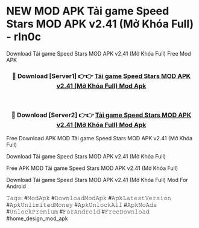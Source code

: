 # NEW MOD APK Tải game Speed Stars MOD APK v2.41 (Mở Khóa Full) - rln0c
Download Tải game Speed Stars MOD APK v2.41 (Mở Khóa Full) Free Mod APK

<div align="center">
<h3>🔴 Download [Server1] 👉👉 <a href="https://apk-comot.site?title=Tải_game_Speed_Stars_MOD_APK_v2.41_(Mở_Khóa_Full)">Tải game Speed Stars MOD APK v2.41 (Mở Khóa Full) Mod Apk</a></h3><br>

<h3>🔴 Download [Server2] 👉👉 <a href="https://apk-comot.site?title=Tải_game_Speed_Stars_MOD_APK_v2.41_(Mở_Khóa_Full)">Tải game Speed Stars MOD APK v2.41 (Mở Khóa Full) Mod Apk</a></h3>
</div>


Free Download APK MOD Tải game Speed Stars MOD APK v2.41 (Mở Khóa Full)

Download Tải game Speed Stars MOD APK v2.41 (Mở Khóa Full) 

Free APK MOD Tải game Speed Stars MOD APK v2.41 (Mở Khóa Full) 

Download Tải game Speed Stars MOD APK v2.41 (Mở Khóa Full) Mod For Android

𝚃𝚊𝚐𝚜: #𝙼𝚘𝚍𝙰𝚙𝚔 #𝙳𝚘𝚠𝚗𝚕𝚘𝚊𝚍𝙼𝚘𝚍𝙰𝚙𝚔 #𝙰𝚙𝚔𝙻𝚊𝚝𝚎𝚜𝚝𝚅𝚎𝚛𝚜𝚒𝚘𝚗 #𝙰𝚙𝚔𝚄𝚗𝚕𝚒𝚖𝚒𝚝𝚎𝚍𝙼𝚘𝚗𝚎𝚢 #𝙰𝚙𝚔𝚄𝚗𝚕𝚘𝚌𝚔𝙰𝚕𝚕 #𝙰𝚙𝚔𝙽𝚘𝙰𝚍𝚜 #𝚄𝚗𝚕𝚘𝚌𝚔𝙿𝚛𝚎𝚖𝚒𝚞𝚖 #𝙵𝚘𝚛𝙰𝚗𝚍𝚛𝚘𝚒𝚍 #𝙵𝚛𝚎𝚎𝙳𝚘𝚠𝚗𝚕𝚘𝚊𝚍 #home_design_mod_apk